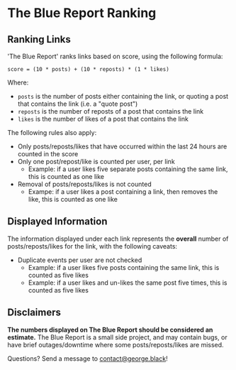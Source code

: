 # The Blue Report Ranking

## Ranking Links

'The Blue Report' ranks links based on score, using the following formula:

```
score = (10 * posts) + (10 * reposts) * (1 * likes)
```

Where:

* `posts` is the number of posts either containing the link, or quoting a post that contains the link (i.e. a "quote post")
* `reposts` is the number of reposts of a post that contains the link
* `likes` is the number of likes of a post that contains the link

The following rules also apply:

* Only posts/reposts/likes that have occurred within the last 24 hours are counted in the score
* Only one post/repost/like is counted per user, per link
  * Example: if a user likes five separate posts containing the same link, this is counted as one like
* Removal of posts/reposts/likes is not counted
  * Exampe: if a user likes a post containing a link, then removes the like, this is counted as one like

## Displayed Information

The information displayed under each link represents the **overall** number of posts/reposts/likes for the link, with the following caveats:

* Duplicate events per user are not checked
  * Example: if a user likes five posts containing the same link, this is counted as five likes
  * Example: if a user likes and un-likes the same post five times, this is counted as five likes

## Disclaimers

**The numbers displayed on The Blue Report should be considered an estimate.** The Blue Report is a small side project, and may contain bugs, or have brief outages/downtime where some posts/reposts/likes are missed.

Questions? Send a message to [contact@george.black](mailto:contact@george.black)!
